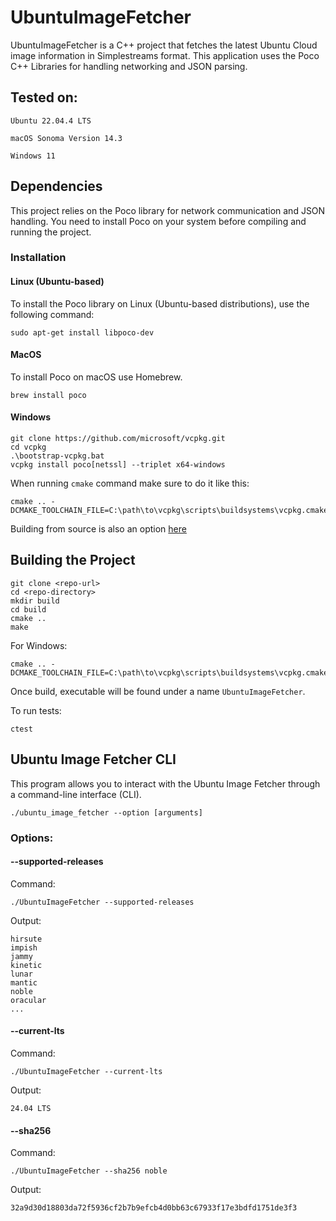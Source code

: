 # UbuntuImageFetcher

UbuntuImageFetcher is a C++ project that fetches the latest Ubuntu Cloud image information in Simplestreams format. 
This application uses the Poco C++ Libraries for handling networking and JSON parsing.

## Tested on:

`Ubuntu 22.04.4 LTS`

`macOS Sonoma Version 14.3`

`Windows 11`

## Dependencies

This project relies on the Poco library for network communication and JSON handling. 
You need to install Poco on your system before compiling and running the project.

### Installation

#### Linux (Ubuntu-based)

To install the Poco library on Linux (Ubuntu-based distributions), use the following command:

```
sudo apt-get install libpoco-dev
```

#### MacOS

To install Poco on macOS use Homebrew.

```
brew install poco
```

#### Windows

```
git clone https://github.com/microsoft/vcpkg.git
cd vcpkg
.\bootstrap-vcpkg.bat
vcpkg install poco[netssl] --triplet x64-windows
```

When running `cmake` command make sure to do it like this:
```
cmake .. -DCMAKE_TOOLCHAIN_FILE=C:\path\to\vcpkg\scripts\buildsystems\vcpkg.cmake
```

Building from source is also an option [here](https://docs.pocoproject.org/current/00200-GettingStarted.html)

## Building the Project

```
git clone <repo-url>
cd <repo-directory>
mkdir build
cd build
cmake ..
make
```

For Windows:
```
cmake .. -DCMAKE_TOOLCHAIN_FILE=C:\path\to\vcpkg\scripts\buildsystems\vcpkg.cmake
```

Once build, executable will be found under a name `UbuntuImageFetcher`.

To run tests:

```
ctest
```

## Ubuntu Image Fetcher CLI

This program allows you to interact with the Ubuntu Image Fetcher through a command-line interface (CLI). 

```
./ubuntu_image_fetcher --option [arguments]
```

### Options:

#### --supported-releases

Command:

```
./UbuntuImageFetcher --supported-releases
```

Output:

```
hirsute
impish
jammy
kinetic
lunar
mantic
noble
oracular
...
```

#### --current-lts

Command:

```
./UbuntuImageFetcher --current-lts
```

Output:

```
24.04 LTS
```

#### --sha256 <release>

Command:

```
./UbuntuImageFetcher --sha256 noble
```

Output:

```
32a9d30d18803da72f5936cf2b7b9efcb4d0bb63c67933f17e3bdfd1751de3f3
```

